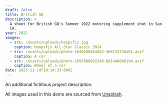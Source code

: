 ```yaml
---
draft: false
title: British GQ
description: >
  A shoot for British GQ's Summer 2022 motoring supplement shot in San Diego,
  CA.
year: 2022
images:
  - src: /assets/uploads/hoopsfix.jpg
    caption: Hoopsfix All-Star Classic 2024
  - src: /assets/uploads/photo-1649286464262-466f15736a01.avif
    caption: A car
  - src: /assets/uploads/photo-1697886991540-681440046194.avif
    caption: Wheel of a car
date: 2023-11-14T10:14:33.896Z
---
```

An additional fictitious project description.

All images used in this demo are sourced from [Unsplash](https://unsplash.com/).
